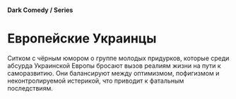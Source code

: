 #### Dark Comedy / Series

# Европейские Украинцы

Ситком с чёрным юмором о группе молодых придурков, которые среди абсурда Украинской Европы бросают вызов реалиям жизни на пути к саморазвитию. Они балансируют между оптимизмом, пофигизмом и неконтролируемой истерикой, что приводит к фатальным последствиям.
